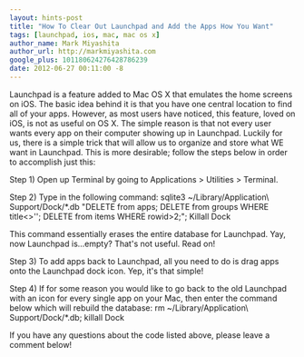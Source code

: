 ```yaml
---
layout: hints-post
title: "How To Clear Out Launchpad and Add the Apps How You Want"
tags: [launchpad, ios, mac, mac os x]
author_name: Mark Miyashita
author_url: http://markmiyashita.com
google_plus: 101180624276428786239
date: 2012-06-27 00:11:00 -8
---
```


Launchpad is a feature added to Mac OS X that emulates the home screens on iOS. The basic idea behind it is that you have one central location to find all of your apps. However, as most users have noticed, this feature, loved on iOS, is not as useful on OS X. The simple reason is that not every user wants every app on their computer showing up in Launchpad. Luckily for us, there is a simple trick that will allow us to organize and store what WE want in Launchpad. This is more desirable; follow the steps below in order to accomplish just this:

Step 1) Open up Terminal by going to Applications > Utilities > Terminal.

Step 2) Type in the following command: 
    sqlite3 ~/Library/Application\ Support/Dock/*.db "DELETE from apps; DELETE from groups WHERE title<>''; DELETE from items WHERE rowid>2;"; Killall Dock

This command essentially erases the entire database for Launchpad. Yay, now Launchpad is...empty? That's not useful. Read on!

Step 3) To add apps back to Launchpad, all you need to do is drag apps onto the Launchpad dock icon. Yep, it's that simple!

Step 4) If for some reason you would like to go back to the old Launchpad with an icon for every single app on your Mac, then enter the command below which will rebuild the database:
    rm ~/Library/Application\ Support/Dock/*.db; killall Dock
    
If you have any questions about the code listed above, please leave a comment below! 